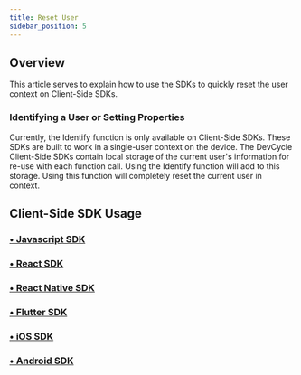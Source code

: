 ```yaml
---
title: Reset User
sidebar_position: 5
---
```


## Overview

This article serves to explain how to use the SDKs to quickly reset the user context on Client-Side SDKs.

### Identifying a User or Setting Properties

Currently, the Identify function is only available on Client-Side SDKs. These SDKs are built to work in a single-user context on the device. The DevCycle Client-Side SDKs contain local storage of the current user's information for re-use with each function call. Using the Identify function will add to this storage. Using this function will completely reset the current user in context. 

## Client-Side SDK Usage

### [• Javascript SDK](/sdk/client-side-sdks/javascript/javascript-usage#reset-user)

### [• React SDK](/sdk/client-side-sdks/react#resetting-user)

### [• React Native SDK](/sdk/client-side-sdks/react-native#resetting-user)

### [• Flutter SDK](/sdk/client-side-sdks/flutter#reset-user)

### [• iOS SDK](/sdk/client-side-sdks/ios#identifying-user#reset-user)

### [• Android SDK](/sdk/client-side-sdks/android#identifying-user#reset-user)
